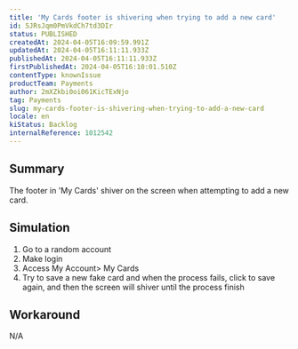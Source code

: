 ```yaml
---
title: 'My Cards footer is shivering when trying to add a new card'
id: 5JRsJqm0PmVkdCh7td3DIr
status: PUBLISHED
createdAt: 2024-04-05T16:09:59.991Z
updatedAt: 2024-04-05T16:11:11.933Z
publishedAt: 2024-04-05T16:11:11.933Z
firstPublishedAt: 2024-04-05T16:10:01.510Z
contentType: knownIssue
productTeam: Payments
author: 2mXZkbi0oi061KicTExNjo
tag: Payments
slug: my-cards-footer-is-shivering-when-trying-to-add-a-new-card
locale: en
kiStatus: Backlog
internalReference: 1012542
---
```


## Summary


The footer in 'My Cards' shiver on the screen when attempting to add a new card.


##

## Simulation



1. Go to a random account
2. Make login
3. Access My Account> My Cards
4. Try to save a new fake card and when the process fails, click to save again, and then the screen will shiver until the process finish


##

## Workaround


N/A




